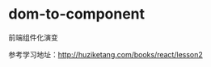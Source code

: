# dom-to-component
前端组件化演变

参考学习地址：<a href="http://huziketang.com/books/react/lesson2">http://huziketang.com/books/react/lesson2</a>
